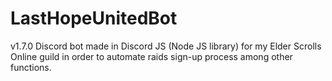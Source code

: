 # LastHopeUnitedBot
v1.7.0
Discord bot made in Discord JS (Node JS library) for my Elder Scrolls Online guild in order to automate raids sign-up process among other functions.